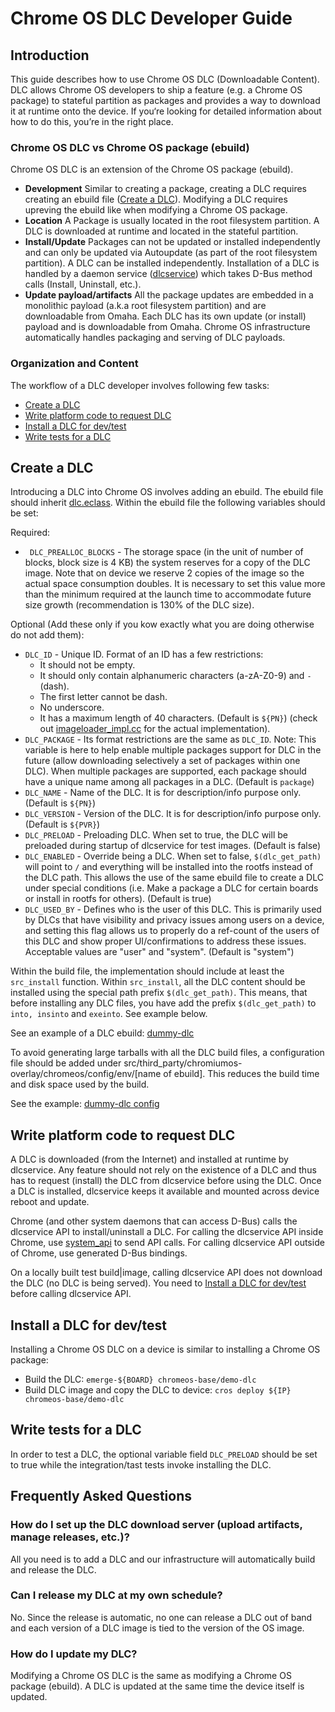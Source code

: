 # Chrome OS DLC Developer Guide

## Introduction

This guide describes how to use Chrome OS DLC (Downloadable Content).
DLC allows Chrome OS developers to ship a feature (e.g. a Chrome OS package) to
stateful partition as packages and provides a way to download it at runtime
onto the device. If you‘re looking for detailed information about how to do
this, you’re in the right place.

### Chrome OS DLC vs Chrome OS package (ebuild)

Chrome OS DLC is an extension of the Chrome OS package (ebuild).

*   **Development** Similar to creating a package, creating a DLC requires
    creating an ebuild file ([Create a DLC]). Modifying a DLC requires upreving
    the ebuild like when modifying a Chrome OS package.
*   **Location** A Package is usually located in the root filesystem partition.
    A DLC is downloaded at runtime and located in the stateful partition.
*   **Install/Update** Packages can not be updated or installed independently
    and can only be updated via Autoupdate (as part of the root filesystem
    partition). A DLC can be installed independently. Installation of a
    DLC is handled by a daemon service ([dlcservice]) which takes D-Bus method
    calls (Install, Uninstall, etc.).
*   **Update payload/artifacts** All the package updates are embedded in a
    monolithic payload (a.k.a root filesystem partition) and are downloadable
    from Omaha. Each DLC has its own update (or install) payload and
    is downloadable from Omaha. Chrome OS infrastructure automatically handles
    packaging and serving of DLC payloads.

### Organization and Content

The workflow of a DLC developer involves following few tasks:

* [Create a DLC]
* [Write platform code to request DLC]
* [Install a DLC for dev/test]
* [Write tests for a DLC]

## Create a DLC

Introducing a DLC into Chrome OS involves adding an ebuild. The ebuild
file should inherit [dlc.eclass]. Within the ebuild file the following
variables should be set:

Required:
*   ` DLC_PREALLOC_BLOCKS` - The storage space (in the unit of number of blocks,
    block size is 4 KB) the system reserves for a copy of the DLC image.
    Note that on device we reserve 2 copies of the image so the actual
    space consumption doubles. It is necessary to set this value more than the
    minimum required at the launch time to accommodate future size growth
    (recommendation is 130% of the DLC size).

Optional (Add these only if you kow exactly what you are doing otherwise do not
add them):
*    `DLC_ID` - Unique ID. Format of an ID has a few restrictions:
     *    It should not be empty.
     *    It should only contain alphanumeric characters (a-zA-Z0-9) and `-`
          (dash).
     *    The first letter cannot be dash.
     *    No underscore.
     *    It has a maximum length of 40 characters.
    (Default is `${PN}`)
    (check out [imageloader_impl.cc] for the actual implementation).
*   `DLC_PACKAGE` - Its format restrictions are the same as `DLC_ID`. Note:
    This variable is here to help enable multiple packages support for DLC in
    the future (allow downloading selectively a set of packages within one
    DLC). When multiple packages are supported, each package should have a
    unique name among all packages in a DLC.
    (Default is `package`)
*   `DLC_NAME` - Name of the DLC.
    It is for description/info purpose only.
    (Default is `${PN}`)
*   `DLC_VERSION` - Version of the DLC.
    It is for description/info purpose only.
    (Default is `${PVR}`)
*   `DLC_PRELOAD` - Preloading DLC.
    When set to true, the DLC will be preloaded during startup of dlcservice
    for test images.
    (Default is false)
*   `DLC_ENABLED` - Override being a DLC.
    When set to false, `$(dlc_get_path)` will point to `/` and everything will
    be installed into the rootfs instead of the DLC path. This allows the use
    of the same ebuild file to create a DLC under special conditions (i.e. Make
    a package a DLC for certain boards or install in rootfs for others).
    (Default is true)
*   `DLC_USED_BY` - Defines who is the user of this DLC. This is
    primarily used by DLCs that have visibility and privacy issues among users
    on a device, and setting this flag allows us to properly do a ref-count of
    the users of this DLC and show proper UI/confirmations to address these
    issues. Acceptable values are "user" and "system".
    (Default is "system")

Within the build file, the implementation should include at least the
`src_install` function. Within `src_install`, all the DLC content should be
installed using the special path prefix `$(dlc_get_path)`. This means, that
before installing any DLC files, you have add the prefix `$(dlc_get_path)` to
`into, insinto` and `exeinto`. See example below.

See an example of a DLC ebuild: [dummy-dlc]

To avoid generating large tarballs with all the DLC build files, a configuration
file should be added under
src/third_party/chromiumos-overlay/chromeos/config/env/\[name of ebuild\]. This
reduces the build time and disk space used by the build.

See the example: [dummy-dlc config]

## Write platform code to request DLC

A DLC is downloaded (from the Internet) and installed at runtime by
dlcservice. Any feature should not rely on the existence of a DLC and
thus has to request (install) the DLC from dlcservice before using the
DLC. Once a DLC is installed, dlcservice keeps it available and mounted
across device reboot and update.

Chrome (and other system daemons that can access D-Bus) calls the dlcservice API
to install/uninstall a DLC. For calling the dlcservice API inside Chrome,
use [system_api] to send API calls. For calling dlcservice API outside of
Chrome, use generated D-Bus bindings.

On a locally built test build|image, calling dlcservice API does not download
the DLC (no DLC is being served). You need to
[Install a DLC for dev/test] before calling dlcservice API.

## Install a DLC for dev/test

Installing a Chrome OS DLC on a device is similar to installing a Chrome
OS package:

*   Build the DLC: `emerge-${BOARD} chromeos-base/demo-dlc`
*   Build DLC image and copy the DLC to device:
    `cros deploy ${IP} chromeos-base/demo-dlc`

## Write tests for a DLC

In order to test a DLC, the optional variable field `DLC_PRELOAD` should be set
to true while the integration/tast tests invoke installing the DLC.

## Frequently Asked Questions

### How do I set up the DLC download server (upload artifacts, manage releases, etc.)?

All you need is to add a DLC and our infrastructure will automatically build
and release the DLC.

### Can I release my DLC at my own schedule?

No. Since the release is automatic, no one can release a DLC out of band and
each version of a DLC image is tied to the version of the OS image.

### How do I update my DLC?

Modifying a Chrome OS DLC is the same as modifying a Chrome OS package (ebuild).
A DLC is updated at the same time the device itself is updated.

[dlcservice]: https://chromium.googlesource.com/chromiumos/platform2/+/refs/heads/master/dlcservice
[Create a DLC]: #Create-a-DLC
[Write platform code to request DLC]: #Write-platform-code-to-request-DLC
[Install a DLC for dev/test]: #install-a-dlc-for-devtest
[Write tests for a DLC]: #Write-tests-for-a-DLC
[dlc.eclass]: https://chromium.googlesource.com/chromiumos/overlays/chromiumos-overlay/+/master/eclass/dlc.eclass
[system_api]: https://chromium.googlesource.com/chromiumos/platform2/+/refs/heads/master/system_api
[imageloader_impl.cc]: https://chromium.googlesource.com/chromiumos/platform2/+/refs/heads/master/imageloader/imageloader_impl.cc
[tast]: go/tast
[tast-deps]: go/tast-deps
[dummy-dlc]: https://source.corp.google.com/chromeos_public/src/third_party/chromiumos-overlay/chromeos-base/dummy-dlc/dummy-dlc-1.0.0.ebuild
[dummy-dlc config]: https://chromium.googlesource.com/chromiumos/overlays/chromiumos-overlay/+/refs/heads/master/chromeos/config/env/chromeos-base/dummy-dlc
